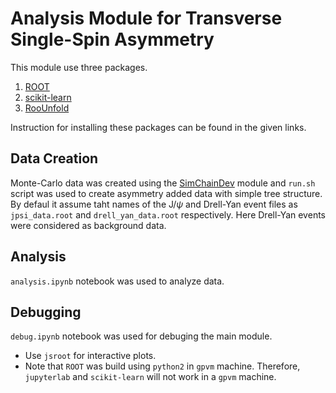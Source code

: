 # Analysis Module for Transverse Single-Spin Asymmetry

This module use three packages.
1.	[ROOT](https://root.cern)
2.	[scikit-learn](https://scikit-learn.org/stable/modules/gaussian_process.html)
3.	[RooUnfold](https://gitlab.cern.ch/RooUnfold/RooUnfold/-/tree/master/)

Instruction for installing these packages can be found in the given links.

## Data Creation

Monte-Carlo data was created using the [SimChainDev](https://github.com/E1039-Collaboration/e1039-analysis/tree/master/SimChainDev) module and `run.sh` script was used to create asymmetry added data with simple tree structure. By defaul it assume taht names of the $\text{J}/\psi$ and Drell-Yan event files as `jpsi_data.root` and `drell_yan_data.root` respectively. Here Drell-Yan events were considered as background data.

## Analysis

`analysis.ipynb` notebook was used to analyze data.

## Debugging

`debug.ipynb` notebook was used for debuging the main module.



*	Use `jsroot` for interactive plots.
*	Note that `ROOT` was build using `python2` in `gpvm` machine. Therefore, `jupyterlab` and `scikit-learn` will not work in a `gpvm` machine.